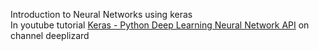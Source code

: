 Introduction to Neural Networks using keras<br>
In youtube tutorial <a href = "https://www.youtube.com/playlist?list=PLZbbT5o_s2xrwRnXk_yCPtnqqo4_u2YGL">Keras - Python Deep Learning Neural Network API</a> on channel deeplizard
